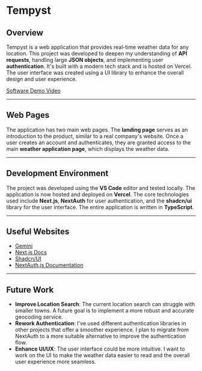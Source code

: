 # Tempyst

## Overview

Tempyst is a web application that provides real-time weather data for any location. This project was developed to deepen my understanding of **API requests**, handling large **JSON objects**, and implementing user **authentication**. It's built with a modern tech stack and is hosted on Vercel. The user interface was created using a UI library to enhance the overall design and user experience.



[Software Demo Video](http://youtube.link.goes.here)

***

## Web Pages

The application has two main web pages. The **landing page** serves as an introduction to the product, similar to a real company's website. Once a user creates an account and authenticates, they are granted access to the main **weather application page**, which displays the weather data.

***

## Development Environment

The project was developed using the **VS Code** editor and tested locally. The application is now hosted and deployed on **Vercel**. The core technologies used include **Next.js**, **NextAuth** for user authentication, and the **shadcn/ui** library for the user interface. The entire application is written in **TypeScript**.

***

## Useful Websites

* [Gemini](https://gemini.google.com/)
* [Next.js Docs](https://nextjs.org/docs)
* [Shadcn/UI](https://ui.shadcn.com/)
* [NextAuth.js Documentation](https://next-auth.js.org/)

***

## Future Work

* **Improve Location Search**: The current location search can struggle with smaller towns. A future goal is to implement a more robust and accurate geocoding service.
* **Rework Authentication**: I've used different authentication libraries in other projects that offer a smoother experience. I plan to migrate from NextAuth to a more suitable alternative to improve the authentication flow.
* **Enhance UI/UX**: The user interface could be more intuitive. I want to work on the UI to make the weather data easier to read and the overall user experience more seamless.